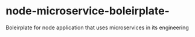 # node-microservice-boleirplate-
Boleirplate for node application that uses microservices in its engineering
